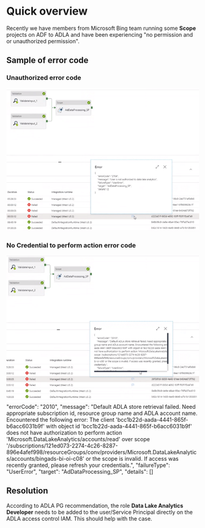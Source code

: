 # Quick overview
Recently we have members from Microsoft Bing team running some **Scope** projects on ADF to ADLA and have been experiencing "no permission and or unauthorized permission". 


## Sample of error code
### Unauthorized error code

![image.png](/.attachments/image-ce390a8b-abd4-40a7-9c02-519625ac32ab.png)

### No Credential to perform action error code
![image.png](/.attachments/image-8c130b5b-755f-4672-bd4c-78a437b79b8f.png)
"errorCode": "2010", "message": "Default ADLA store retrieval failed. Need appropriate subscription id, resource group name and ADLA account name. Encountered the following error: The client 'bcc1b22d-aada-4441-865f-b6acc6031b9f' with object id 'bcc1b22d-aada-4441-865f-b6acc6031b9f' does not have authorization to perform action 'Microsoft.DataLakeAnalytics/accounts/read' over scope '/subscriptions/121ed073-2274-4c26-8287-896e4afef998/resourceGroups/conv/providers/Microsoft.DataLakeAnalytics/accounts/bingads-bi-oi-c08' or the scope is invalid. If access was recently granted, please refresh your credentials.", "failureType": "UserError", "target": "AdDataProcessing_SP", "details": []

## Resolution 
According to ADLA PG recommendation, the role **Data Lake Analytics Developer** needs to be added to the user/Service Principal directly on the ADLA access control IAM. 
This should help with the case. 
 

